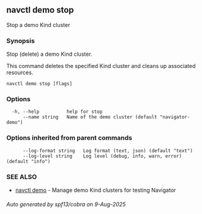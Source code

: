 ## navctl demo stop

Stop a demo Kind cluster

### Synopsis

Stop (delete) a demo Kind cluster.

This command deletes the specified Kind cluster and cleans up associated resources.

```
navctl demo stop [flags]
```

### Options

```
  -h, --help          help for stop
      --name string   Name of the demo cluster (default "navigator-demo")
```

### Options inherited from parent commands

```
      --log-format string   Log format (text, json) (default "text")
      --log-level string    Log level (debug, info, warn, error) (default "info")
```

### SEE ALSO

* [navctl demo](navctl_demo.md)	 - Manage demo Kind clusters for testing Navigator

###### Auto generated by spf13/cobra on 9-Aug-2025
